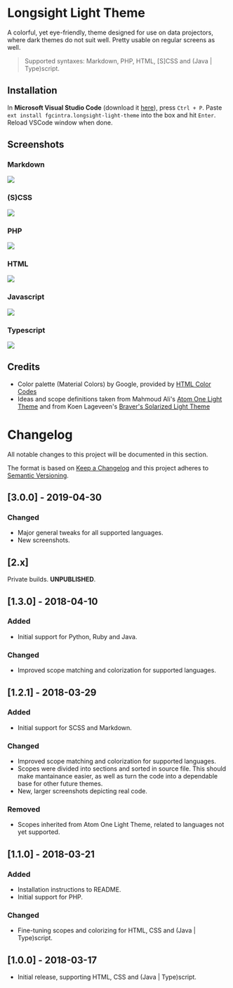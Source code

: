 # Longsight Light Theme

A colorful, yet eye-friendly, theme designed for use on data projectors, where dark themes do not suit well. Pretty usable on regular screens as well.

> Supported syntaxes: Markdown, PHP, HTML, [S]CSS and (Java | Type)script.

## Installation

In **Microsoft Visual Studio Code** (download it [here](https://code.visualstudio.com/Download)), press `Ctrl + P`. Paste `ext install fgcintra.longsight-light-theme` into the box and hit `Enter`. Reload VSCode window when done.

## Screenshots

### Markdown
![](https://raw.githubusercontent.com/fgcintra/vscode-longsight-light-theme/master/screenshots/md.png)

### (S)CSS
![](https://raw.githubusercontent.com/fgcintra/vscode-longsight-light-theme/master/screenshots/scss.png)

### PHP
![](https://raw.githubusercontent.com/fgcintra/vscode-longsight-light-theme/master/screenshots/php.png)

### HTML
![](https://raw.githubusercontent.com/fgcintra/vscode-longsight-light-theme/master/screenshots/html.png)

### Javascript
![](https://raw.githubusercontent.com/fgcintra/vscode-longsight-light-theme/master/screenshots/js.png)

### Typescript
![](https://raw.githubusercontent.com/fgcintra/vscode-longsight-light-theme/master/screenshots/ts.png)

## Credits
* Color palette (Material Colors) by Google, provided by [HTML Color Codes](https://htmlcolorcodes.com/color-chart/material-design-color-chart/)
* Ideas and scope definitions taken from Mahmoud Ali's [Atom One Light Theme](https://marketplace.visualstudio.com/items?itemName=akamud.vscode-theme-onelight) and from Koen Lageveen's [Braver's Solarized Light Theme](https://marketplace.visualstudio.com/items?itemName=Braver.vscode-solarized)

# Changelog
All notable changes to this project will be documented in this section.

The format is based on [Keep a Changelog](http://keepachangelog.com/en/1.0.0/)
and this project adheres to [Semantic Versioning](http://semver.org/spec/v2.0.0.html).


## [3.0.0] - 2019-04-30
### Changed
- Major general tweaks for all supported languages.
- New screenshots.

## [2.x]
Private builds. **UNPUBLISHED**.

## [1.3.0] - 2018-04-10
### Added
- Initial support for Python, Ruby and Java.

### Changed
- Improved scope matching and colorization for supported languages.

## [1.2.1] - 2018-03-29
### Added
- Initial support for SCSS and Markdown.

### Changed
- Improved scope matching and colorization for supported languages.
- Scopes were divided into sections and sorted in source file. This should make mantainance easier, as well as turn the code into a dependable base for other future themes.
- New, larger screenshots depicting real code.

### Removed
- Scopes inherited from Atom One Light Theme, related to languages not yet supported.

## [1.1.0] - 2018-03-21
### Added
- Installation instructions to README.
- Initial support for PHP.

### Changed
- Fine-tuning scopes and colorizing for HTML, CSS and (Java | Type)script.

## [1.0.0] - 2018-03-17
- Initial release, supporting HTML, CSS and (Java | Type)script.